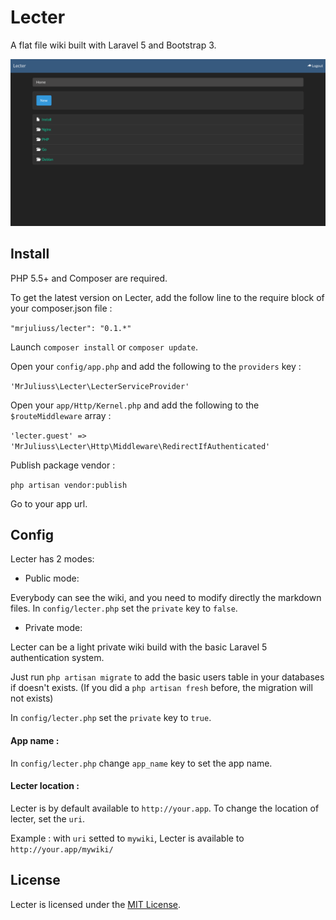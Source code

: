 # Lecter

A flat file wiki built with Laravel 5 and Bootstrap 3.

<img src="https://raw.githubusercontent.com/MrJuliuss/lecter/master/screenshot.png"/>

## Install

PHP 5.5+ and Composer are required.

To get the latest version on Lecter, add the follow line to the require block of your composer.json file :

```"mrjuliuss/lecter": "0.1.*"```

Launch `composer install` or `composer update`.

Open your `config/app.php` and add the following to the `providers` key :

`'MrJuliuss\Lecter\LecterServiceProvider'`

Open your `app/Http/Kernel.php` and add the following to the `$routeMiddleware` array :

`'lecter.guest' => 'MrJuliuss\Lecter\Http\Middleware\RedirectIfAuthenticated'`

Publish package vendor :

`php artisan vendor:publish`

Go to your app url.

## Config

Lecter has 2 modes:

- Public mode:

Everybody can see the wiki, and you need to modify directly the markdown files. In `config/lecter.php` set the `private` key to `false`.

- Private mode:

Lecter can be a light private wiki build with the basic Laravel 5 authentication system.

Just run `php artisan migrate` to add the basic users table in your databases if doesn't exists. (If you did a `php artisan fresh` before, the migration will not exists)

In `config/lecter.php` set the `private` key to `true`.

#### App name :

In `config/lecter.php` change `app_name` key to set the app name.

#### Lecter location :

Lecter is by default available to `http://your.app`. To change the location of lecter, set the `uri`.

Example : with `uri` setted to `mywiki`, Lecter is available to `http://your.app/mywiki/`

## License

Lecter is licensed under the [MIT License](https://github.com/MrJuliuss/lecter/blob/master/LICENSE).
